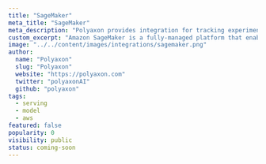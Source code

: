 ```yaml
---
title: "SageMaker"
meta_title: "SageMaker"
meta_description: "Polyaxon provides integration for tracking experiment running on SageMaker as well as a module for packaging and deploying models on SageMaker."
custom_excerpt: "Amazon SageMaker is a fully-managed platform that enables developers and data scientists to quickly and easily build, train, and deploy machine learning."
image: "../../content/images/integrations/sagemaker.png"
author:
  name: "Polyaxon"
  slug: "Polyaxon"
  website: "https://polyaxon.com"
  twitter: "polyaxonAI"
  github: "polyaxon"
tags: 
  - serving
  - model
  - aws
featured: false
popularity: 0
visibility: public
status: coming-soon
---
```

